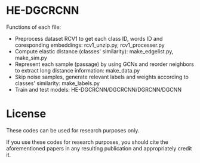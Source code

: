 # HE-DGCRCNN

Functions of each file:

 - Preprocess dataset RCV1 to get each class ID, words ID and coresponding embeddings: rcv1_unzip.py, rcv1_processer.py
 - Compute elastic distance (classes' similarity): make_edgelist.py, make_sim.py
 - Represent each sample (passage) by using GCNs and reorder neighbors to extract long distance information: make_data.py
 - Skip noise samples, generate relevant labels and weights according to classes' similarity: make_labels.py
 - Train and test models: HE-DGCRCNN/DGCRCNN/DGRCNN/DGCNN
 

# License

These codes can be used for research purposes only.

If you use these codes for research purposes, you should cite the aforementioned papers in any resulting publication and appropriately credit it.
